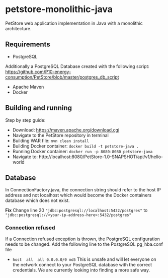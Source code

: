 # petstore-monolithic-java
PetStore web application implementation in Java with a monolithic architecture.

## Requirements
- PostgreSQL

Additionally a PostgreSQL Database created with the following script: https://github.com/P10-energy-consumption/PetStore/blob/master/postgres_db_script
- Apache Maven
- Docker

## Building and running
Step by step guide:
- Download: https://maven.apache.org/download.cgi
- Navigate to the PetStore repository in terminal
- Building WAR file: `mvn clean install`
- Building Docker container: `docker build -t petstore-java .`
- Running Docker container: `docker run -p 8080:8080 petstore-java`
- Navigate to: http://localhost:8080/PetStore-1.0-SNAPSHOT/api/v1/hello-world

## Database
In ConnectionFactory.java, the connection string should refer to the host IP address and not localhost which would become the Docker containers database which does not exist.

**Fix**
Change line 20 `"jdbc:postgresql://localhost:5432/postgres"` to `"jdbc:postgresql://<your-ip-address-here>:5432/postgres"`

### Connection refused
If a Connection refused exception is thrown, the PostgreSQL configuration needs to be changed. Add the following line to the PostgreSQL pg_hba.conf file
- `host  all  all 0.0.0.0/0 md5`
This is unsafe and will let everyone on the network connect to your PostgreSQL database with the correct credentials.
We are currently looking into finding a more safe way.